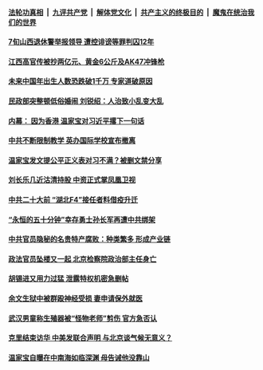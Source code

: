 

####  [法轮功真相](../../../../basic/blob/master/README.md?t=04200431) &nbsp;|&nbsp; [九评共产党](../../../../9ping.md/blob/master/README.md?t=04200431) &nbsp;|&nbsp; [解体党文化](../../../../jtdwh.md/blob/master/README.md?t=04200431)  &nbsp;|&nbsp; [共产主义的终极目的](../../../../gczydzjmd.md/blob/master/README.md?t=04200431) &nbsp;|&nbsp; [魔鬼在统治我们的世界](../../../../mgztzwmdsj.md/blob/master/README.md?t=04200431) 

#### [7旬山西退休警举报领导 遭控诽谤等罪判囚12年](../pages/soh5/496493.md?t=04200431) 
#### [江西高官传被抄两亿元、黄金6公斤及AK47冲锋枪](../pages/soh5/496499.md?t=04200431) 
#### [未来中国年出生人数恐跌破1千万 专家道破原因](../pages/soh5/496457.md?t=04200431) 
#### [民政部突整顿低俗婚闹 刘锐绍：人治致小乱变大乱](../pages/soh5/496475.md?t=04200431) 
#### [内幕： 因为香港 温家宝对习近平撂下一句话](../pages/soh5/496445.md?t=04200431) 
#### [中共不断限制教学 英办国际学校宣布撤离](../pages/soh5/496427.md?t=04200431) 
#### [温家宝发文提公平正义表对习不满？被删文禁分享](../pages/soh5/496394.md?t=04200431) 
#### [刘长乐几近沽清持股 中资正式掌凤凰卫视](../pages/soh5/496373.md?t=04200431) 
#### [中共二十大前 “湖北F4”接任者料借疫升迁](../pages/soh5/496355.md?t=04200431) 
#### [“永恒的五十分钟”幸存勇士孙长军再遭中共绑架](../pages/soh5/496325.md?t=04200431) 
#### [中共官员隐秘的名贵特产腐败：种类繁多 形成产业链](../pages/soh5/496253.md?t=04200431) 
#### [政法官员坠楼又一起 北京检察院政治部主任身亡](../pages/soh5/496235.md?t=04200431) 
#### [胡锡进又用力过猛 泄露特权机密急删帖](../pages/soh5/496205.md?t=04200431) 
#### [余文生狱中被群殴神经受损 妻申请保外就医 ](../pages/soh5/496190.md?t=04200431) 
#### [武汉男童称生殖器被“怪物老师”剪伤 官方急否认](../pages/soh5/496193.md?t=04200431) 
#### [克里结束访华 中美发联合声明 与北京谈气候无意义？](../pages/soh5/496175.md?t=04200431) 
#### [温家宝自曝在中南海如临深渊 母告诫他没靠山](../pages/soh5/496169.md?t=04200431) 
